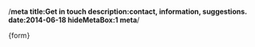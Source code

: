 /**meta
title:Get in touch
description:contact, information, suggestions.
date:2014-06-18
hideMetaBox:1
meta**/

{form}